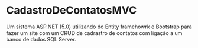 # CadastroDeContatosMVC
Um sistema ASP.NET (5.0) utilizando do Entity framehowrk e Bootstrap para fazer um site com um CRUD de cadrastro de contatos com ligação a um banco de dados SQL Server. 
